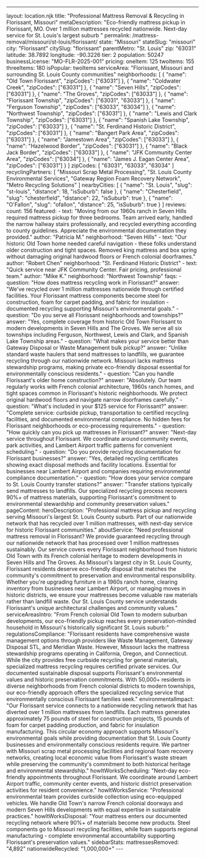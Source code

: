 ---
layout: location.njk
title: "Professional Mattress Removal & Recycling in Florissant, Missouri" metaDescription: "Eco-friendly mattress pickup in Florissant, MO. Over 1 million mattresses recycled nationwide. Next-day service for St. Louis's largest suburb "
permalink: /mattress-removal/missouri/st-louis/florissant/ state: "Missouri" stateSlug: "missouri"
city: "Florissant" citySlug: "florissant" parentMetro: "St. Louis" zip: "63031" latitude: 38.7892 longitude: -90.3226 tier: 2 population: 50247 businessLicense: "MO-FLR-2025-001" pricing: oneItem: 125 twoItems: 155 threeItems: 180 isPopular: twoItems serviceArea: "Florissant, Missouri and surrounding St. Louis County communities" neighborhoods: [ { "name": "Old Town Florissant", "zipCodes": ["63031"] }, { "name": "Coldwater Creek", "zipCodes": ["63031"] }, { "name": "Seven Hills", "zipCodes": ["63031"] }, { "name": "The Groves", "zipCodes": ["63033"] }, { "name": "Florissant Township", "zipCodes": ["63031", "63033"] }, { "name": "Ferguson Township", "zipCodes": ["63033", "63034"] }, { "name": "Northwest Township", "zipCodes": ["63031"] }, { "name": "Lewis and Clark Township", "zipCodes": ["63031"] }, { "name": "Spanish Lake Township", "zipCodes": ["63033"] }, { "name": "St. Ferdinand Historic District", "zipCodes": ["63031"] }, { "name": "Bangert Park Area", "zipCodes": ["63031"] }, { "name": "Jamestown Area", "zipCodes": ["63033"] }, { "name": "Hazelwood Border", "zipCodes": ["63031"] }, { "name": "Black Jack Border", "zipCodes": ["63033"] }, { "name": "JFK Community Center Area", "zipCodes": ["63034"] }, { "name": "James J. Eagan Center Area", "zipCodes": ["63031"] } ] zipCodes: [ "63031", "63033", "63034" ] recyclingPartners: [ "Missouri Scrap Metal Processing", "St. Louis County Environmental Services", "Gateway Region Foam Recovery Network", "Metro Recycling Solutions" ] nearbyCities: [ { "name": "St. Louis", "slug": "st-louis", "distance": 18, "isSuburb": false }, { "name": "Chesterfield", "slug": "chesterfield", "distance": 22, "isSuburb": true }, { "name": "O'Fallon", "slug": "ofallon", "distance": 25, "isSuburb": true } ] reviews: count: 156 featured: - text: "Moving from our 1960s ranch in Seven Hills required mattress pickup for three bedrooms. Team arrived early, handled the narrow hallway stairs professionally, and recycled everything according to county guidelines. Appreciate the environmental documentation they provided." author: "Patricia M." neighborhood: "Seven Hills" - text: "Our historic Old Town home needed careful navigation - these folks understand older construction and tight spaces. Removed king mattress and box spring without damaging original hardwood floors or French colonial doorframes." author: "Robert Chen" neighborhood: "St. Ferdinand Historic District" - text: "Quick service near JFK Community Center. Fair pricing, professional team." author: "Mike K." neighborhood: "Northwest Township" faqs: - question: "How does mattress recycling work in Florissant?" answer: "We've recycled over 1 million mattresses nationwide through certified facilities. Your Florissant mattress components become steel for construction, foam for carpet padding, and fabric for insulation - documented recycling supporting Missouri's environmental goals." - question: "Do you serve all Florissant neighborhoods and townships?" answer: "Yes, complete coverage from historic Old Town Florissant to modern developments in Seven Hills and The Groves. We serve all six townships including Ferguson, Northwest, Lewis and Clark, and Spanish Lake Township areas." - question: "What makes your service better than Gateway Disposal or Waste Management bulk pickup?" answer: "Unlike standard waste haulers that send mattresses to landfills, we guarantee recycling through our nationwide network. Missouri lacks mattress stewardship programs, making private eco-friendly disposal essential for environmentally conscious residents." - question: "Can you handle Florissant's older home construction?" answer: "Absolutely. Our team regularly works with French colonial architecture, 1960s ranch homes, and tight spaces common in Florissant's historic neighborhoods. We protect original hardwood floors and navigate narrow doorframes carefully." - question: "What's included in your $125 service for Florissant?" answer: "Complete service: curbside pickup, transportation to certified recycling facilities, and documented environmental compliance. No hidden fees for Florissant neighborhoods or eco-processing requirements." - question: "How quickly can you pick up mattresses in Florissant?" answer: "Next-day service throughout Florissant. We coordinate around community events, park activities, and Lambert Airport traffic patterns for convenient scheduling." - question: "Do you provide recycling documentation for Florissant businesses?" answer: "Yes, detailed recycling certificates showing exact disposal methods and facility locations. Essential for businesses near Lambert Airport and companies requiring environmental compliance documentation." - question: "How does your service compare to St. Louis County transfer stations?" answer: "Transfer stations typically send mattresses to landfills. Our specialized recycling process recovers 90%+ of mattress materials, supporting Florissant's commitment to environmental stewardship and community preservation values." pageContent: heroDescription: "Professional mattress pickup and recycling serving Missouri's largest St. Louis County suburb. Part of our nationwide network that has recycled over 1 million mattresses, with next-day service for historic Florissant communities." aboutService: "Need professional mattress removal in Florissant? We provide guaranteed recycling through our nationwide network that has processed over 1 million mattresses sustainably. Our service covers every Florissant neighborhood from historic Old Town with its French colonial heritage to modern developments in Seven Hills and The Groves. As Missouri's largest city in St. Louis County, Florissant residents deserve eco-friendly disposal that matches the community's commitment to preservation and environmental responsibility. Whether you're upgrading furniture in a 1960s ranch home, clearing inventory from businesses near Lambert Airport, or managing moves in historic districts, we ensure your mattresses become valuable raw materials rather than landfill waste. Our St. Louis County service understands Florissant's unique architectural challenges and community values." serviceAreasIntro: "From French colonial Old Town to modern suburban developments, our eco-friendly pickup reaches every preservation-minded household in Missouri's historically significant St. Louis suburb:" regulationsCompliance: "Florissant residents have comprehensive waste management options through providers like Waste Management, Gateway Disposal STL, and Meridian Waste. However, Missouri lacks the mattress stewardship programs operating in California, Oregon, and Connecticut. While the city provides free curbside recycling for general materials, specialized mattress recycling requires certified private services. Our documented sustainable disposal supports Florissant's environmental values and historic preservation commitments. With 50,000+ residents in diverse neighborhoods from French colonial districts to modern townships, our eco-friendly approach offers the specialized recycling service that environmentally conscious Florissant families seek." environmentalImpact: "Our Florissant service connects to a nationwide recycling network that has diverted over 1 million mattresses from landfills. Each mattress generates approximately 75 pounds of steel for construction projects, 15 pounds of foam for carpet padding production, and fabric for insulation manufacturing. This circular economy approach supports Missouri's environmental goals while providing documentation that St. Louis County businesses and environmentally conscious residents require. We partner with Missouri scrap metal processing facilities and regional foam recovery networks, creating local economic value from Florissant's waste stream while preserving the community's commitment to both historical heritage and environmental stewardship." howItWorksScheduling: "Next-day eco-friendly appointments throughout Florissant. We coordinate around Lambert Airport traffic, community center events, and historic district preservation activities for resident convenience." howItWorksService: "Professional environmental team provides curbside collection using eco-equipped vehicles. We handle Old Town's narrow French colonial doorways and modern Seven Hills developments with equal expertise in sustainable practices." howItWorksDisposal: "Your mattress enters our documented recycling network where 90%+ of materials become new products. Steel components go to Missouri recycling facilities, while foam supports regional manufacturing - complete environmental accountability supporting Florissant's preservation values." sidebarStats: mattressesRemoved: "4,892" nationwideRecycled: "1,000,000+" ---